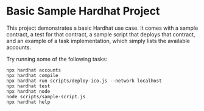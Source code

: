 # Basic Sample Hardhat Project

This project demonstrates a basic Hardhat use case. It comes with a sample contract, a test for that contract, a sample script that deploys that contract, and an example of a task implementation, which simply lists the available accounts.

Try running some of the following tasks:

```shell
npx hardhat accounts
npx hardhat compile
npx hardhat run scripts/deploy-ico.js --network localhost
npx hardhat test
npx hardhat node
node scripts/sample-script.js
npx hardhat help
```
